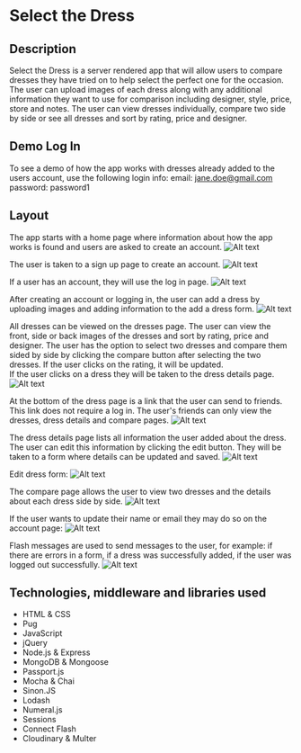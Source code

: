 # Select the Dress
## Description
Select the Dress is a server rendered app that will allow users to compare dresses they have tried on to help select the perfect one for the occasion.  The user can upload images of each dress along with any additional information they want to use for comparison including designer, style, price, store and notes.  The user can view dresses individually, compare two side by side or see all dresses and sort by rating, price and designer.


## Demo Log In
To see a demo of how the app works with dresses already added to the users account, use the following login info:
email: jane.doe@gmail.com
password: password1


## Layout
The app starts with a home page where information about how the app works is found and users are asked to create an account.
![Alt text](/screenshots/home-page-new.png?raw=true "Home Screenshot")


The user is taken to a sign up page to create an account.
![Alt text](/screenshots/sign-up-page.png?raw=true "Sign Up Screenshot")


If a user has an account, they will use the log in page.
![Alt text](/screenshots/log-in-page.png?raw=true "Log In Screenshot")


After creating an account or logging in, the user can add a dress by uploading images and adding information to the add a dress form.
![Alt text](/screenshots/add-dress.png?raw=true "Add Dress Screenshot")


All dresses can be viewed on the dresses page.  The user can view the front, side or back images of the dresses
and sort by rating, price and designer.  The user has the option to select two dresses and compare them sided by side
by clicking the compare button after selecting the two dresses. If the user clicks on the rating, it will be updated.  
If the user clicks on a dress they will be taken to the dress details page.
![Alt text](/screenshots/dresses-page-front.png?raw=true "Dresses Screenshot")


At the bottom of the dress page is a link that the user can send to friends.  This link does not require a log in.
The user's friends can only view the dresses, dress details and compare pages.
![Alt text](/screenshots/share-link.png?raw=true "Share Link Screenshot")


The dress details page lists all information the user added about the dress.  The user can edit this information
by clicking the edit button.  They will be taken to a form where details can be updated and saved.
![Alt text](/screenshots/dress-page.png?raw=true "Dress Screenshot")


Edit dress form:
![Alt text](/screenshots/edit-dress-page.png?raw=true "Edit Dress Screenshot")


The compare page allows the user to view two dresses and the details about each dress side by side.
![Alt text](/screenshots/compare-details.png?raw=true "Compare Screenshot")


If the user wants to update their name or email they may do so on the account page:
![Alt text](/screenshots/account-page.png?raw=true "Account Screenshot")


Flash messages are used to send messages to the user, for example: if there are errors in a form, if a dress was successfully
added, if the user was logged out successfully.
![Alt text](/screenshots/form-flash-message.png?raw=true "Flash Message Screenshot")


## Technologies, middleware and libraries used
* HTML & CSS
* Pug
* JavaScript
* jQuery
* Node.js & Express
* MongoDB & Mongoose
* Passport.js
* Mocha & Chai
* Sinon.JS
* Lodash
* Numeral.js
* Sessions
* Connect Flash
* Cloudinary & Multer
